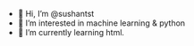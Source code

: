 - 👋 Hi, I’m @sushantst
- 👀 I’m interested in machine learning & python
- 🌱 I’m currently learning html.

